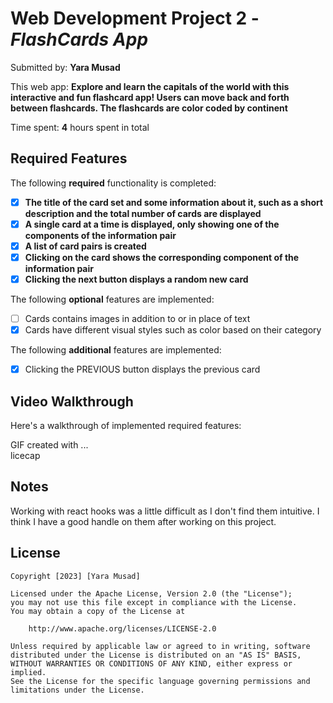 # Web Development Project 2 - *FlashCards App*

Submitted by: **Yara Musad**

This web app: **Explore and learn the capitals of the world with this interactive and fun flashcard app! Users can move back and forth between flashcards. The flashcards are color coded by continent**

Time spent: **4** hours spent in total

## Required Features

The following **required** functionality is completed:

- [x] **The title of the card set and some information about it, such as a short description and the total number of cards are displayed**
- [x] **A single card at a time is displayed, only showing one of the components of the information pair**
- [x] **A list of card pairs is created**
- [x] **Clicking on the card shows the corresponding component of the information pair**
- [x] **Clicking the next button displays a random new card**

The following **optional** features are implemented:

- [ ] Cards contains images in addition to or in place of text
- [x] Cards have different visual styles such as color based on their category

The following **additional** features are implemented:

- [x] Clicking the PREVIOUS button displays the previous card

## Video Walkthrough

Here's a walkthrough of implemented required features:


<!-- Replace this with whatever GIF tool you used! -->
GIF created with ...  
licecap

## Notes

Working with react hooks was a little difficult as I don't find them intuitive. I think I have a good handle on them after working on this project.
## License

    Copyright [2023] [Yara Musad]

    Licensed under the Apache License, Version 2.0 (the "License");
    you may not use this file except in compliance with the License.
    You may obtain a copy of the License at

        http://www.apache.org/licenses/LICENSE-2.0

    Unless required by applicable law or agreed to in writing, software
    distributed under the License is distributed on an "AS IS" BASIS,
    WITHOUT WARRANTIES OR CONDITIONS OF ANY KIND, either express or implied.
    See the License for the specific language governing permissions and
    limitations under the License.

